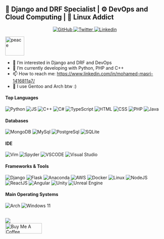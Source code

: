 ## 🚀 Django and DRF Specialist | ⚙️ DevOps and Cloud Computing | 🐧 Linux Addict


<p align="center">
  <a href="https://github.com/mouhamaddev">
    <img src="https://img.shields.io/github/followers/mouhamaddev?label=Followers&logo=GitHub&style=for-the-badge" alt="GitHub" />
  </a>
  <a href="https://twitter.com/mouhamaddev">
    <img src="https://img.shields.io/twitter/follow/mouhamaddev?label=Twitter&logo=twitter&style=for-the-badge" alt="Twitter" />
  </a>
  <a href="https://www.linkedin.com/in/mohamed-masri-1416811a7/">
    <img src="https://img.shields.io/website?label=Linkedin&logo=Linkedin&style=for-the-badge&url=https%3A%2F%2Fcodestackr.com" alt="Linkedin"/>
  </a>
</p>

<img src="https://user-images.githubusercontent.com/63449913/132381820-24d326af-140d-46da-87db-f53c5871de32.gif" width="60px" alt="peace"> 

- 👀 I’m interested in Django and DRF and DevOps
- 🔭 I’m currently developing with Python, PHP and C++
- 📫 How to reach me: https://www.linkedin.com/in/mohamed-masri-1416811a7/
- 🐧 I use Gentoo and Arch btw :)

#### Top Languages

![Python](https://img.shields.io/badge/python-%2314354C.svg?style=for-the-badge&logo=python&logoColor=white)
![JS](https://img.shields.io/badge/-JavaScript-yellow?style=for-the-badge&logo=javascript&logoColor=white)
![C++](https://img.shields.io/badge/-C++-365dbf.svg?style=for-the-badge&logo=C%2B%2B)
![C#](https://img.shields.io/badge/-Csharp-blueviolet?style=for-the-badge&logo=csharp&logoColor=white)
![TypeScript](https://img.shields.io/badge/typescript-%23007ACC.svg?style=for-the-badge&logo=typescript&logoColor=white)
![HTML](https://img.shields.io/badge/-html-orange?style=for-the-badge&logo=html5&logoColor=white)
![CSS](https://img.shields.io/badge/-css-blue?style=for-the-badge&logo=css3&logoColor=white)
![PHP](https://img.shields.io/badge/-PHP-purple?style=for-the-badge&logo=php&logoColor=white)
![Java](https://img.shields.io/badge/-java-ed2026?style=for-the-badge&logoColor=white)

#### Databases

![MongoDB](https://img.shields.io/badge/MongoDB-%234ea94b.svg?style=for-the-badge&logo=mongodb&logoColor=white)
![MySql](https://img.shields.io/badge/MySQL-2294aa.svg?style=for-the-badge&logo=mysql&logoColor=white)
![PostgreSql](https://img.shields.io/badge/-postgreSQL-4c85aa?style=for-the-badge&logo=postgresql&logoColor=white)
![SQLite](https://img.shields.io/badge/-SQLite-003b57?style=for-the-badge&logo=SQLite&logoColor=white)

#### IDE

![Vim](https://img.shields.io/badge/VIM-%2311AB00.svg?style=for-the-badge&logo=vim&logoColor=white)
![Spyder](https://img.shields.io/badge/Spyder-838485?style=for-the-badge&logo=spyder%20ide&logoColor=maroon)
![VSCODE](https://img.shields.io/badge/-Visual%20Studio%20Code-007ACC.svg?style=for-the-badge&logo=visual-studio-code)
![Visual Studio](https://img.shields.io/badge/-Visual%20Studio-5C2D91.svg?style=for-the-badge&logo=visual-studio)
<br />

#### Frameworks & Tools

![Django](https://img.shields.io/badge/django-%23092E20.svg?style=for-the-badge&logo=django&logoColor=white)
![Flask](https://img.shields.io/badge/-flask-0a1a60?style=for-the-badge&logo=flask&logoColor=white)
![Anaconda](https://img.shields.io/badge/Anaconda-%2344A833.svg?style=for-the-badge&logo=anaconda&logoColor=white)
![AWS](https://img.shields.io/badge/AWS-%23FF9900.svg?style=for-the-badge&logo=amazon-aws&logoColor=white)
![Docker](https://img.shields.io/badge/docker-%230db7ed.svg?style=for-the-badge&logo=docker&logoColor=white)
![Linux](https://img.shields.io/badge/Linux-FCC624?style=for-the-badge&logo=linux&logoColor=black)
![NodeJS](https://img.shields.io/badge/-nodejs-80bd00?style=for-the-badge&logo=node.js&logoColor=white)
![ReactJS](https://img.shields.io/badge/-reactjs-57c4e2?style=for-the-badge&logo=react&logoColor=white)
![Angular](https://img.shields.io/badge/angular-%23DD0031.svg?style=for-the-badge&logo=angular&logoColor=white)
![Unity](https://img.shields.io/badge/Unity-%23000000.svg?style=for-the-badge&logo=unity&logoColor=white)
![Unreal Engine](https://img.shields.io/badge/unrealengine-%23313131.svg?style=for-the-badge&logo=unrealengine&logoColor=white)


#### Main Operating Systems
![Arch](https://img.shields.io/badge/Arch%20Linux-1793D1?logo=arch-linux&logoColor=fff&style=for-the-badge)
![Windows 11](https://img.shields.io/badge/Windows%2011-%230079d5.svg?style=for-the-badge&logo=Windows%2011&logoColor=white)

<br />

<a href="https://github.com/DenverCoder1/github-readme-streak-stats">
  <img src="https://github-readme-streak-stats.herokuapp.com?user=mouhamaddev&theme=tokyonight&hide_border=true">
</a>

<br />

<a href="https://www.buymeacoffee.com/mouhamaddev" target="_blank">
    <img src="https://cdn.buymeacoffee.com/buttons/v2/default-yellow.png" alt="Buy Me A Coffee" style="height: 33px !important;width: 116px !important;">
</a>
